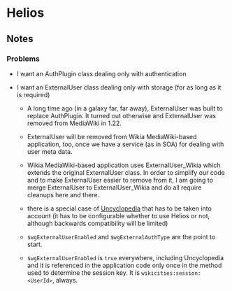 # Helios #

## Notes ##

### Problems ###

* I want an AuthPlugin class dealing only with authentication
* I want an ExternalUser class dealing only with storage (for as long as it is
  required)

    * A long time ago (in a galaxy far, far away), ExternalUser was built to
      replace AuthPlugin. It turned out otherwise and ExternalUser was removed
      from MediaWiki in 1.22.

    * ExternalUser will be removed from Wikia MediaWiki-based application, too,
      once we have a service (as in SOA) for dealing with user meta data.

    * Wikia MediaWiki-based application uses ExternalUser_Wikia which extends
      the original ExternalUser class. In order to simplify our code and to
      make ExternalUser easier to remove from it, I am going to merge
      ExternalUser to ExternalUser_Wikia and do all require cleanups here and
      there.

    * there is a special case of [Uncyclopedia](http://uncyclopedia.wikia.com/)
      that has to be taken into account (it has to be configurable whether to
      use Helios or not, although backwards compatibility will be limited)

    * `$wgExternalUserEnabled` and `$wgExternalAuthType` are the point to start.

    * `$wgExternalUserEnabled` is `true` everywhere, including Uncyclopedia and
      it is referenced in the application code only once in the method used to
      determine the session key. It is `wikicities:session:<UserId>`, always.